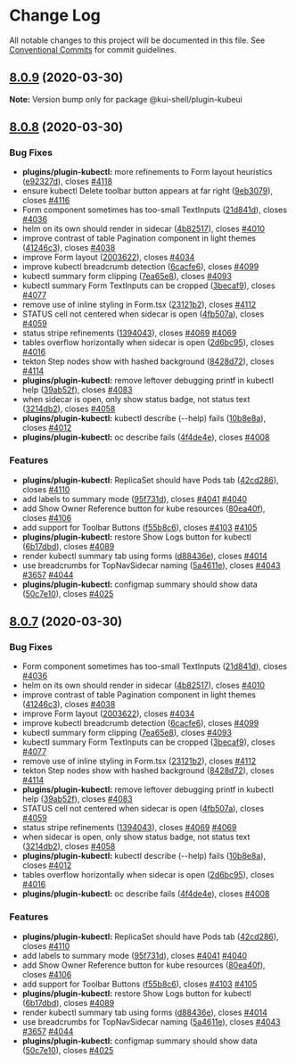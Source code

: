 # Change Log

All notable changes to this project will be documented in this file.
See [Conventional Commits](https://conventionalcommits.org) for commit guidelines.

## [8.0.9](https://github.com/kui-shell/plugin-kubeui/compare/v8.0.8...v8.0.9) (2020-03-30)

**Note:** Version bump only for package @kui-shell/plugin-kubeui

## [8.0.8](https://github.com/kui-shell/plugin-kubeui/compare/v4.5.0...v8.0.8) (2020-03-30)

### Bug Fixes

- **plugins/plugin-kubectl:** more refinements to Form layout heuristics ([e92327d](https://github.com/kui-shell/plugin-kubeui/commit/e92327d)), closes [#4118](https://github.com/kui-shell/plugin-kubeui/issues/4118)
- ensure kubectl Delete toolbar button appears at far right ([9eb3079](https://github.com/kui-shell/plugin-kubeui/commit/9eb3079)), closes [#4116](https://github.com/kui-shell/plugin-kubeui/issues/4116)
- Form component sometimes has too-small TextInputs ([21d841d](https://github.com/kui-shell/plugin-kubeui/commit/21d841d)), closes [#4036](https://github.com/kui-shell/plugin-kubeui/issues/4036)
- helm on its own should render in sidecar ([4b82517](https://github.com/kui-shell/plugin-kubeui/commit/4b82517)), closes [#4010](https://github.com/kui-shell/plugin-kubeui/issues/4010)
- improve contrast of table Pagination component in light themes ([41246c3](https://github.com/kui-shell/plugin-kubeui/commit/41246c3)), closes [#4038](https://github.com/kui-shell/plugin-kubeui/issues/4038)
- improve Form layout ([2003622](https://github.com/kui-shell/plugin-kubeui/commit/2003622)), closes [#4034](https://github.com/kui-shell/plugin-kubeui/issues/4034)
- improve kubectl breadcrumb detection ([6cacfe6](https://github.com/kui-shell/plugin-kubeui/commit/6cacfe6)), closes [#4099](https://github.com/kui-shell/plugin-kubeui/issues/4099)
- kubectl summary form clipping ([7ea65e8](https://github.com/kui-shell/plugin-kubeui/commit/7ea65e8)), closes [#4093](https://github.com/kui-shell/plugin-kubeui/issues/4093)
- kubectl summary Form TextInputs can be cropped ([3becaf9](https://github.com/kui-shell/plugin-kubeui/commit/3becaf9)), closes [#4077](https://github.com/kui-shell/plugin-kubeui/issues/4077)
- remove use of inline styling in Form.tsx ([23121b2](https://github.com/kui-shell/plugin-kubeui/commit/23121b2)), closes [#4112](https://github.com/kui-shell/plugin-kubeui/issues/4112)
- STATUS cell not centered when sidecar is open ([4fb507a](https://github.com/kui-shell/plugin-kubeui/commit/4fb507a)), closes [#4059](https://github.com/kui-shell/plugin-kubeui/issues/4059)
- status stripe refinements ([1394043](https://github.com/kui-shell/plugin-kubeui/commit/1394043)), closes [#4069](https://github.com/kui-shell/plugin-kubeui/issues/4069) [#4069](https://github.com/kui-shell/plugin-kubeui/issues/4069)
- tables overflow horizontally when sidecar is open ([2d6bc95](https://github.com/kui-shell/plugin-kubeui/commit/2d6bc95)), closes [#4016](https://github.com/kui-shell/plugin-kubeui/issues/4016)
- tekton Step nodes show with hashed background ([8428d72](https://github.com/kui-shell/plugin-kubeui/commit/8428d72)), closes [#4114](https://github.com/kui-shell/plugin-kubeui/issues/4114)
- **plugins/plugin-kubectl:** remove leftover debugging printf in kubectl help ([39ab52f](https://github.com/kui-shell/plugin-kubeui/commit/39ab52f)), closes [#4083](https://github.com/kui-shell/plugin-kubeui/issues/4083)
- when sidecar is open, only show status badge, not status text ([3214db2](https://github.com/kui-shell/plugin-kubeui/commit/3214db2)), closes [#4058](https://github.com/kui-shell/plugin-kubeui/issues/4058)
- **plugins/plugin-kubectl:** kubectl describe (--help) fails ([10b8e8a](https://github.com/kui-shell/plugin-kubeui/commit/10b8e8a)), closes [#4012](https://github.com/kui-shell/plugin-kubeui/issues/4012)
- **plugins/plugin-kubectl:** oc describe fails ([4f4de4e](https://github.com/kui-shell/plugin-kubeui/commit/4f4de4e)), closes [#4008](https://github.com/kui-shell/plugin-kubeui/issues/4008)

### Features

- **plugins/plugin-kubectl:** ReplicaSet should have Pods tab ([42cd286](https://github.com/kui-shell/plugin-kubeui/commit/42cd286)), closes [#4110](https://github.com/kui-shell/plugin-kubeui/issues/4110)
- add labels to summary mode ([95f731d](https://github.com/kui-shell/plugin-kubeui/commit/95f731d)), closes [#4041](https://github.com/kui-shell/plugin-kubeui/issues/4041) [#4040](https://github.com/kui-shell/plugin-kubeui/issues/4040)
- add Show Owner Reference button for kube resources ([80ea40f](https://github.com/kui-shell/plugin-kubeui/commit/80ea40f)), closes [#4106](https://github.com/kui-shell/plugin-kubeui/issues/4106)
- add support for Toolbar Buttons ([f55b8c6](https://github.com/kui-shell/plugin-kubeui/commit/f55b8c6)), closes [#4103](https://github.com/kui-shell/plugin-kubeui/issues/4103) [#4105](https://github.com/kui-shell/plugin-kubeui/issues/4105)
- **plugins/plugin-kubectl:** restore Show Logs button for kubectl ([6b17dbd](https://github.com/kui-shell/plugin-kubeui/commit/6b17dbd)), closes [#4089](https://github.com/kui-shell/plugin-kubeui/issues/4089)
- render kubectl summary tab using forms ([d88436e](https://github.com/kui-shell/plugin-kubeui/commit/d88436e)), closes [#4014](https://github.com/kui-shell/plugin-kubeui/issues/4014)
- use breadcrumbs for TopNavSidecar naming ([5a4611e](https://github.com/kui-shell/plugin-kubeui/commit/5a4611e)), closes [#4043](https://github.com/kui-shell/plugin-kubeui/issues/4043) [#3657](https://github.com/kui-shell/plugin-kubeui/issues/3657) [#4044](https://github.com/kui-shell/plugin-kubeui/issues/4044)
- **plugins/plugin-kubectl:** configmap summary should show data ([50c7e10](https://github.com/kui-shell/plugin-kubeui/commit/50c7e10)), closes [#4025](https://github.com/kui-shell/plugin-kubeui/issues/4025)

## [8.0.7](https://github.com/kui-shell/plugin-kubeui/compare/v4.5.0...v8.0.7) (2020-03-30)

### Bug Fixes

- Form component sometimes has too-small TextInputs ([21d841d](https://github.com/kui-shell/plugin-kubeui/commit/21d841d)), closes [#4036](https://github.com/kui-shell/plugin-kubeui/issues/4036)
- helm on its own should render in sidecar ([4b82517](https://github.com/kui-shell/plugin-kubeui/commit/4b82517)), closes [#4010](https://github.com/kui-shell/plugin-kubeui/issues/4010)
- improve contrast of table Pagination component in light themes ([41246c3](https://github.com/kui-shell/plugin-kubeui/commit/41246c3)), closes [#4038](https://github.com/kui-shell/plugin-kubeui/issues/4038)
- improve Form layout ([2003622](https://github.com/kui-shell/plugin-kubeui/commit/2003622)), closes [#4034](https://github.com/kui-shell/plugin-kubeui/issues/4034)
- improve kubectl breadcrumb detection ([6cacfe6](https://github.com/kui-shell/plugin-kubeui/commit/6cacfe6)), closes [#4099](https://github.com/kui-shell/plugin-kubeui/issues/4099)
- kubectl summary form clipping ([7ea65e8](https://github.com/kui-shell/plugin-kubeui/commit/7ea65e8)), closes [#4093](https://github.com/kui-shell/plugin-kubeui/issues/4093)
- kubectl summary Form TextInputs can be cropped ([3becaf9](https://github.com/kui-shell/plugin-kubeui/commit/3becaf9)), closes [#4077](https://github.com/kui-shell/plugin-kubeui/issues/4077)
- remove use of inline styling in Form.tsx ([23121b2](https://github.com/kui-shell/plugin-kubeui/commit/23121b2)), closes [#4112](https://github.com/kui-shell/plugin-kubeui/issues/4112)
- tekton Step nodes show with hashed background ([8428d72](https://github.com/kui-shell/plugin-kubeui/commit/8428d72)), closes [#4114](https://github.com/kui-shell/plugin-kubeui/issues/4114)
- **plugins/plugin-kubectl:** remove leftover debugging printf in kubectl help ([39ab52f](https://github.com/kui-shell/plugin-kubeui/commit/39ab52f)), closes [#4083](https://github.com/kui-shell/plugin-kubeui/issues/4083)
- STATUS cell not centered when sidecar is open ([4fb507a](https://github.com/kui-shell/plugin-kubeui/commit/4fb507a)), closes [#4059](https://github.com/kui-shell/plugin-kubeui/issues/4059)
- status stripe refinements ([1394043](https://github.com/kui-shell/plugin-kubeui/commit/1394043)), closes [#4069](https://github.com/kui-shell/plugin-kubeui/issues/4069) [#4069](https://github.com/kui-shell/plugin-kubeui/issues/4069)
- when sidecar is open, only show status badge, not status text ([3214db2](https://github.com/kui-shell/plugin-kubeui/commit/3214db2)), closes [#4058](https://github.com/kui-shell/plugin-kubeui/issues/4058)
- **plugins/plugin-kubectl:** kubectl describe (--help) fails ([10b8e8a](https://github.com/kui-shell/plugin-kubeui/commit/10b8e8a)), closes [#4012](https://github.com/kui-shell/plugin-kubeui/issues/4012)
- tables overflow horizontally when sidecar is open ([2d6bc95](https://github.com/kui-shell/plugin-kubeui/commit/2d6bc95)), closes [#4016](https://github.com/kui-shell/plugin-kubeui/issues/4016)
- **plugins/plugin-kubectl:** oc describe fails ([4f4de4e](https://github.com/kui-shell/plugin-kubeui/commit/4f4de4e)), closes [#4008](https://github.com/kui-shell/plugin-kubeui/issues/4008)

### Features

- **plugins/plugin-kubectl:** ReplicaSet should have Pods tab ([42cd286](https://github.com/kui-shell/plugin-kubeui/commit/42cd286)), closes [#4110](https://github.com/kui-shell/plugin-kubeui/issues/4110)
- add labels to summary mode ([95f731d](https://github.com/kui-shell/plugin-kubeui/commit/95f731d)), closes [#4041](https://github.com/kui-shell/plugin-kubeui/issues/4041) [#4040](https://github.com/kui-shell/plugin-kubeui/issues/4040)
- add Show Owner Reference button for kube resources ([80ea40f](https://github.com/kui-shell/plugin-kubeui/commit/80ea40f)), closes [#4106](https://github.com/kui-shell/plugin-kubeui/issues/4106)
- add support for Toolbar Buttons ([f55b8c6](https://github.com/kui-shell/plugin-kubeui/commit/f55b8c6)), closes [#4103](https://github.com/kui-shell/plugin-kubeui/issues/4103) [#4105](https://github.com/kui-shell/plugin-kubeui/issues/4105)
- **plugins/plugin-kubectl:** restore Show Logs button for kubectl ([6b17dbd](https://github.com/kui-shell/plugin-kubeui/commit/6b17dbd)), closes [#4089](https://github.com/kui-shell/plugin-kubeui/issues/4089)
- render kubectl summary tab using forms ([d88436e](https://github.com/kui-shell/plugin-kubeui/commit/d88436e)), closes [#4014](https://github.com/kui-shell/plugin-kubeui/issues/4014)
- use breadcrumbs for TopNavSidecar naming ([5a4611e](https://github.com/kui-shell/plugin-kubeui/commit/5a4611e)), closes [#4043](https://github.com/kui-shell/plugin-kubeui/issues/4043) [#3657](https://github.com/kui-shell/plugin-kubeui/issues/3657) [#4044](https://github.com/kui-shell/plugin-kubeui/issues/4044)
- **plugins/plugin-kubectl:** configmap summary should show data ([50c7e10](https://github.com/kui-shell/plugin-kubeui/commit/50c7e10)), closes [#4025](https://github.com/kui-shell/plugin-kubeui/issues/4025)
